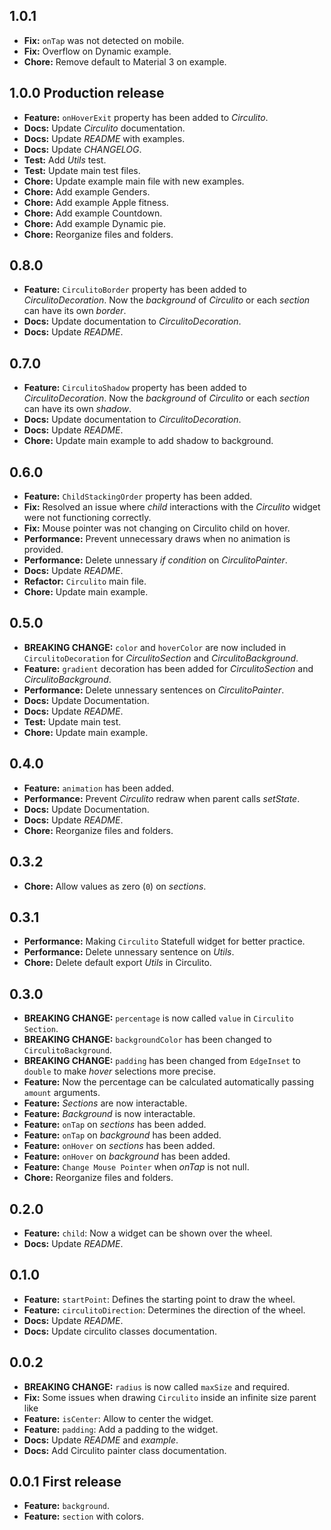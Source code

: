 ## 1.0.1

- **Fix:** `onTap` was not detected on mobile.<br>
- **Fix:** Overflow on Dynamic example.<br>
- **Chore:** Remove default to Material 3 on example.<br>

## 1.0.0 Production release

- **Feature:** `onHoverExit` property has been added to _Circulito_.<br>
- **Docs:** Update _Circulito_ documentation.<br>
- **Docs:** Update _README_ with examples.<br>
- **Docs:** Update _CHANGELOG_.<br>
- **Test:** Add _Utils_ test.<br>
- **Test:** Update main test files.<br>
- **Chore:** Update example main file with new examples.<br>
- **Chore:** Add example Genders.<br>
- **Chore:** Add example Apple fitness.<br>
- **Chore:** Add example Countdown.<br>
- **Chore:** Add example Dynamic pie.<br>
- **Chore:** Reorganize files and folders.<br>

## 0.8.0

- **Feature:** `CirculitoBorder` property has been added to _CirculitoDecoration_. Now the _background_ of _Circulito_ or each _section_ can have its own _border_.<br>
- **Docs:** Update documentation to _CirculitoDecoration_.<br>
- **Docs:** Update _README_.<br>

## 0.7.0

- **Feature:** `CirculitoShadow` property has been added to _CirculitoDecoration_. Now the _background_ of _Circulito_ or each _section_ can have its own _shadow_.<br>
- **Docs:** Update documentation to _CirculitoDecoration_.<br>
- **Docs:** Update _README_.<br>
- **Chore:** Update main example to add shadow to background.<br>

## 0.6.0

- **Feature:** `ChildStackingOrder` property has been added.<br>
- **Fix:** Resolved an issue where _child_ interactions with the _Circulito_ widget were not functioning correctly.<br>
- **Fix:** Mouse pointer was not changing on Circulito child on hover.<br>
- **Performance:** Prevent unnecessary draws when no animation is provided.<br>
- **Performance:** Delete unnessary _if condition_ on _CirculitoPainter_.<br>
- **Docs:** Update _README_.<br>
- **Refactor:** `Circulito` main file.<br>
- **Chore:** Update main example.<br>

## 0.5.0

- **BREAKING CHANGE:** `color` and `hoverColor` are now included in `CirculitoDecoration` for _CirculitoSection_ and _CirculitoBackground_.<br>
- **Feature:** `gradient` decoration has been added for _CirculitoSection_ and _CirculitoBackground_.<br>
- **Performance:** Delete unnessary sentences on _CirculitoPainter_.<br>
- **Docs:** Update Documentation.<br>
- **Docs:** Update _README_.<br>
- **Test:** Update main test.<br>
- **Chore:** Update main example.<br>

## 0.4.0

- **Feature:** `animation` has been added.<br>
- **Performance:** Prevent _Circulito_ redraw when parent calls _setState_.<br>
- **Docs:** Update Documentation.<br>
- **Docs:** Update _README_.<br>
- **Chore:** Reorganize files and folders.<br>

## 0.3.2

- **Chore:** Allow values as zero (`0`) on _sections_.<br>

## 0.3.1

- **Performance:** Making `Circulito` Statefull widget for better practice.<br>
- **Performance:** Delete unnessary sentence on _Utils_.<br>
- **Chore:** Delete default export _Utils_ in Circulito.<br>

## 0.3.0

- **BREAKING CHANGE:** `percentage` is now called `value` in `Circulito Section`.<br>
- **BREAKING CHANGE:** `backgroundColor` has been changed to `CirculitoBackground`.<br>
- **BREAKING CHANGE:** `padding` has been changed from `EdgeInset` to `double`
  to make _hover_ selections more precise.<br>
- **Feature:** Now the percentage can be calculated automatically passing `amount` arguments.<br>
- **Feature:** _Sections_ are now interactable.<br>
- **Feature:** _Background_ is now interactable.<br>
- **Feature:** `onTap` on _sections_ has been added.<br>
- **Feature:** `onTap` on _background_ has been added.<br>
- **Feature:** `onHover` on _sections_ has been added.<br>
- **Feature:** `onHover` on _background_ has been added.<br>
- **Feature:** `Change Mouse Pointer` when _onTap_ is not null.<br>
- **Chore:** Reorganize files and folders.<br>

## 0.2.0

- **Feature:** `child`: Now a widget can be shown over the wheel.<br>
- **Docs:** Update _README_.<br>

## 0.1.0

- **Feature:** `startPoint`: Defines the starting point to draw the wheel.<br>
- **Feature:** `circulitoDirection`: Determines the direction of the wheel.<br>
- **Docs:** Update _README_.<br>
- **Docs:** Update circulito classes documentation.<br>

## 0.0.2

- **BREAKING CHANGE:** `radius` is now called `maxSize` and required.<br>
- **Fix:** Some issues when drawing `Circulito` inside an infinite size parent like
- **Feature:** `isCenter`: Allow to center the widget.<br>
- **Feature:** `padding`: Add a padding to the widget.<br>
- **Docs:** Update _README_ and _example_.<br>
- **Docs:** Add Circulito painter class documentation.<br>

## 0.0.1 First release

- **Feature:** `background`.
- **Feature:** `section` with colors.
